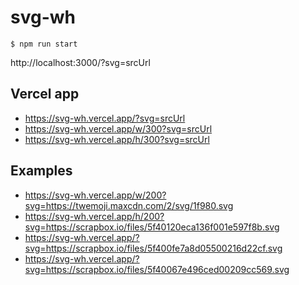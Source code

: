 # svg-wh

```
$ npm run start
```
http://localhost:3000/?svg=srcUrl

## Vercel app
- https://svg-wh.vercel.app/?svg=srcUrl
- https://svg-wh.vercel.app/w/300?svg=srcUrl
- https://svg-wh.vercel.app/h/300?svg=srcUrl

## Examples
- https://svg-wh.vercel.app/w/200?svg=https://twemoji.maxcdn.com/2/svg/1f980.svg
- https://svg-wh.vercel.app/h/200?svg=https://scrapbox.io/files/5f40120eca136f001e597f8b.svg
- https://svg-wh.vercel.app/?svg=https://scrapbox.io/files/5f400fe7a8d05500216d22cf.svg
- https://svg-wh.vercel.app/?svg=https://scrapbox.io/files/5f40067e496ced00209cc569.svg
